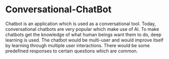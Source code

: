 # Conversational-ChatBot
Chatbot is an application which is used as a conversational tool. Today, conversational chatbots are very popular which make use of AI. To make chatbots get the knowledge of what human beings want them to do, deep learning is used. The chatbot would be multi-user and would improve itself by learning through multiple user interactions. There would be some predefined responses to certain questions which are common.

